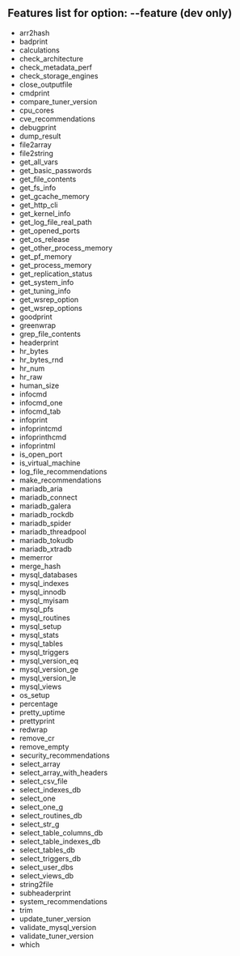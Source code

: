 Features list for option: --feature (dev only)
---


* arr2hash
* badprint
* calculations
* check_architecture
* check_metadata_perf
* check_storage_engines
* close_outputfile
* cmdprint
* compare_tuner_version
* cpu_cores
* cve_recommendations
* debugprint
* dump_result
* file2array
* file2string
* get_all_vars
* get_basic_passwords
* get_file_contents
* get_fs_info
* get_gcache_memory
* get_http_cli
* get_kernel_info
* get_log_file_real_path
* get_opened_ports
* get_os_release
* get_other_process_memory
* get_pf_memory
* get_process_memory
* get_replication_status
* get_system_info
* get_tuning_info
* get_wsrep_option
* get_wsrep_options
* goodprint
* greenwrap
* grep_file_contents
* headerprint
* hr_bytes
* hr_bytes_rnd
* hr_num
* hr_raw
* human_size
* infocmd
* infocmd_one
* infocmd_tab
* infoprint
* infoprintcmd
* infoprinthcmd
* infoprintml
* is_open_port
* is_virtual_machine
* log_file_recommendations
* make_recommendations
* mariadb_aria
* mariadb_connect
* mariadb_galera
* mariadb_rockdb
* mariadb_spider
* mariadb_threadpool
* mariadb_tokudb
* mariadb_xtradb
* memerror
* merge_hash
* mysql_databases
* mysql_indexes
* mysql_innodb
* mysql_myisam
* mysql_pfs
* mysql_routines
* mysql_setup
* mysql_stats
* mysql_tables
* mysql_triggers
* mysql_version_eq
* mysql_version_ge
* mysql_version_le
* mysql_views
* os_setup
* percentage
* pretty_uptime
* prettyprint
* redwrap
* remove_cr
* remove_empty
* security_recommendations
* select_array
* select_array_with_headers
* select_csv_file
* select_indexes_db
* select_one
* select_one_g
* select_routines_db
* select_str_g
* select_table_columns_db
* select_table_indexes_db
* select_tables_db
* select_triggers_db
* select_user_dbs
* select_views_db
* string2file
* subheaderprint
* system_recommendations
* trim
* update_tuner_version
* validate_mysql_version
* validate_tuner_version
* which
